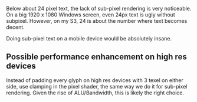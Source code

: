 Below about 24 pixel text, the lack of sub-pixel rendering is very noticeable.
On a big 1920 x 1080 Windows screen, even 24px text is ugly without subpixel.
However, on my S3, 24 is about the number where text becomes decent.

Doing sub-pixel text on a mobile device would be absolutely insane.

Possible performance enhancement on high res devices
----------------------------------------------------
Instead of padding every glyph on high res devices with 3 texel on either side,
use clamping in the pixel shader, the same way we do it for sub-pixel rendering.
Given the rise of ALU/Bandwidth, this is likely the right choice.